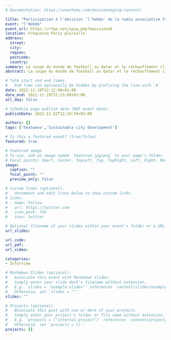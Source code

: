 ```yaml
---
# Documentation: https://wowchemy.com/docs/managing-content/

title: "Participation à l'émission 'l'hebdo' de la radio associative Fréquence Paris Plurielle"
event: "l'Hebdo"
event_url: https://rfpp.net/spip.php?emission44
location: Fréquence Paris plurielle
address:
  street:
  city:
  region:
  postcode:
  country:
summary: La coupe du monde de football au Qatar et le réchauffement climatique
abstract: La coupe du monde de football au Qatar et le réchauffement climatique

# Talk start and end times.
#   End time can optionally be hidden by prefixing the line with `#`.
date: 2022-11-19T12:12:00+01:00
date_end: 2022-11-19T12:13:00+01:00
all_day: false

# Schedule page publish date (NOT event date).
publishDate: 2022-11-22T12:10:55+01:00

authors: []
tags: ['heatwave','Sustainable city development']

# Is this a featured event? (true/false)
featured: true

# Featured image
# To use, add an image named `featured.jpg/png` to your page's folder. 
# Focal points: Smart, Center, TopLeft, Top, TopRight, Left, Right, BottomLeft, Bottom, BottomRight.
image:
  caption: ""
  focal_point: ""
  preview_only: false

# Custom links (optional).
#   Uncomment and edit lines below to show custom links.
# links:
# - name: Follow
#   url: https://twitter.com
#   icon_pack: fab
#   icon: twitter

# Optional filename of your slides within your event's folder or a URL.
url_slides:

url_code:
url_pdf:
url_video:

categories:
- Interview

# Markdown Slides (optional).
#   Associate this event with Markdown slides.
#   Simply enter your slide deck's filename without extension.
#   E.g. `slides = "example-slides"` references `content/slides/example-slides.md`.
#   Otherwise, set `slides = ""`.
slides: ""

# Projects (optional).
#   Associate this post with one or more of your projects.
#   Simply enter your project's folder or file name without extension.
#   E.g. `projects = ["internal-project"]` references `content/project/deep-learning/index.md`.
#   Otherwise, set `projects = []`.
projects: []
---
```

